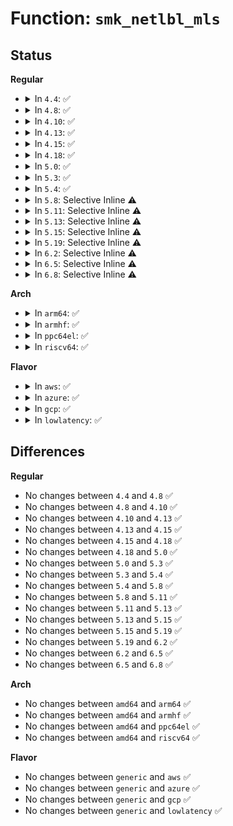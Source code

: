 # Function: <code>smk_netlbl_mls</code>

## Status
<b>Regular</b>
<ul>
<li>
<details>
<summary>In <code>4.4</code>: ✅</summary>

```c
int smk_netlbl_mls(int level, char *catset, struct netlbl_lsm_secattr *sap, int len);
```

**Collision:** Unique Global

**Inline:** No

**Transformation:** False

**Instances:**

```
In security/smack/smack_access.c (ffffffff81362ae0)
Location: security/smack/smack_access.c:494
Inline: False
Direct callers:
  - security/smack/smack_access.c:smk_import_entry
  - security/smack/smack_access.c:smk_import_entry
  - security/smack/smackfs.c:smk_preset_netlabel
```
**Symbols:**

```
ffffffff81362ae0-ffffffff81362ba9: smk_netlbl_mls (STB_GLOBAL)
```
</details>
</li>
<li>
<details>
<summary>In <code>4.8</code>: ✅</summary>

```c
int smk_netlbl_mls(int level, char *catset, struct netlbl_lsm_secattr *sap, int len);
```

**Collision:** Unique Global

**Inline:** No

**Transformation:** False

**Instances:**

```
In security/smack/smack_access.c (ffffffff81398ca0)
Location: security/smack/smack_access.c:494
Inline: False
Direct callers:
  - security/smack/smack_access.c:smk_import_entry
  - security/smack/smack_access.c:smk_import_entry
  - security/smack/smackfs.c:smk_preset_netlabel
```
**Symbols:**

```
ffffffff81398ca0-ffffffff81398d6a: smk_netlbl_mls (STB_GLOBAL)
```
</details>
</li>
<li>
<details>
<summary>In <code>4.10</code>: ✅</summary>

```c
int smk_netlbl_mls(int level, char *catset, struct netlbl_lsm_secattr *sap, int len);
```

**Collision:** Unique Global

**Inline:** No

**Transformation:** False

**Instances:**

```
In security/smack/smack_access.c (ffffffff813af880)
Location: security/smack/smack_access.c:489
Inline: False
Direct callers:
  - security/smack/smack_access.c:smk_import_entry
  - security/smack/smack_access.c:smk_import_entry
  - security/smack/smackfs.c:smk_preset_netlabel
```
**Symbols:**

```
ffffffff813af880-ffffffff813af94a: smk_netlbl_mls (STB_GLOBAL)
```
</details>
</li>
<li>
<details>
<summary>In <code>4.13</code>: ✅</summary>

```c
int smk_netlbl_mls(int level, char *catset, struct netlbl_lsm_secattr *sap, int len);
```

**Collision:** Unique Global

**Inline:** No

**Transformation:** False

**Instances:**

```
In security/smack/smack_access.c (ffffffff813c6440)
Location: security/smack/smack_access.c:489
Inline: False
Direct callers:
  - security/smack/smack_access.c:smk_import_entry
  - security/smack/smack_access.c:smk_import_entry
  - security/smack/smackfs.c:smk_preset_netlabel
```
**Symbols:**

```
ffffffff813c6440-ffffffff813c64ff: smk_netlbl_mls (STB_GLOBAL)
```
</details>
</li>
<li>
<details>
<summary>In <code>4.15</code>: ✅</summary>

```c
int smk_netlbl_mls(int level, char *catset, struct netlbl_lsm_secattr *sap, int len);
```

**Collision:** Unique Global

**Inline:** No

**Transformation:** False

**Instances:**

```
In security/smack/smack_access.c (ffffffff813ec730)
Location: security/smack/smack_access.c:489
Inline: False
Direct callers:
  - security/smack/smack_access.c:smk_import_entry
  - security/smack/smack_access.c:smk_import_entry
  - security/smack/smackfs.c:smk_preset_netlabel
```
**Symbols:**

```
ffffffff813ec730-ffffffff813ec7ef: smk_netlbl_mls (STB_GLOBAL)
```
</details>
</li>
<li>
<details>
<summary>In <code>4.18</code>: ✅</summary>

```c
int smk_netlbl_mls(int level, char *catset, struct netlbl_lsm_secattr *sap, int len);
```

**Collision:** Unique Global

**Inline:** No

**Transformation:** False

**Instances:**

```
In security/smack/smack_access.c (ffffffff8141d560)
Location: security/smack/smack_access.c:489
Inline: False
Direct callers:
  - security/smack/smack_access.c:smk_import_entry
  - security/smack/smack_access.c:smk_import_entry
  - security/smack/smackfs.c:smk_preset_netlabel
```
**Symbols:**

```
ffffffff8141d560-ffffffff8141d618: smk_netlbl_mls (STB_GLOBAL)
```
</details>
</li>
<li>
<details>
<summary>In <code>5.0</code>: ✅</summary>

```c
int smk_netlbl_mls(int level, char *catset, struct netlbl_lsm_secattr *sap, int len);
```

**Collision:** Unique Global

**Inline:** No

**Transformation:** False

**Instances:**

```
In security/smack/smack_access.c (ffffffff81439b50)
Location: security/smack/smack_access.c:489
Inline: False
Direct callers:
  - security/smack/smack_access.c:smk_import_entry
  - security/smack/smack_access.c:smk_import_entry
  - security/smack/smackfs.c:smk_preset_netlabel
```
**Symbols:**

```
ffffffff81439b50-ffffffff81439c08: smk_netlbl_mls (STB_GLOBAL)
```
</details>
</li>
<li>
<details>
<summary>In <code>5.3</code>: ✅</summary>

```c
int smk_netlbl_mls(int level, char *catset, struct netlbl_lsm_secattr *sap, int len);
```

**Collision:** Unique Global

**Inline:** No

**Transformation:** False

**Instances:**

```
In security/smack/smack_access.c (ffffffff81467700)
Location: security/smack/smack_access.c:485
Inline: False
Direct callers:
  - security/smack/smack_access.c:smk_import_entry
  - security/smack/smack_access.c:smk_import_entry
  - security/smack/smackfs.c:smk_preset_netlabel
```
**Symbols:**

```
ffffffff81467700-ffffffff814677bd: smk_netlbl_mls (STB_GLOBAL)
```
</details>
</li>
<li>
<details>
<summary>In <code>5.4</code>: ✅</summary>

```c
int smk_netlbl_mls(int level, char *catset, struct netlbl_lsm_secattr *sap, int len);
```

**Collision:** Unique Global

**Inline:** No

**Transformation:** False

**Instances:**

```
In security/smack/smack_access.c (ffffffff814814e0)
Location: security/smack/smack_access.c:485
Inline: False
Direct callers:
  - security/smack/smack_access.c:smk_import_entry
  - security/smack/smack_access.c:smk_import_entry
  - security/smack/smackfs.c:smk_preset_netlabel
```
**Symbols:**

```
ffffffff814814e0-ffffffff8148159d: smk_netlbl_mls (STB_GLOBAL)
```
</details>
</li>
<li>
<details>
<summary>In <code>5.8</code>: Selective Inline ⚠️</summary>

```c
int smk_netlbl_mls(int level, char *catset, struct netlbl_lsm_secattr *sap, int len);
```

**Collision:** Unique Global

**Inline:** Selective

**Transformation:** False

**Instances:**

```
In security/smack/smack_access.c (ffffffff814d75e0)
Location: security/smack/smack_access.c:485
Inline: True
Inline callers:
  - security/smack/smack_access.c:smk_import_entry
Direct callers:
  - security/smack/smack_access.c:smk_import_entry
  - security/smack/smackfs.c:smk_preset_netlabel
```
**Symbols:**

```
ffffffff814d7450-ffffffff814d750c: smk_netlbl_mls (STB_GLOBAL)
```
</details>
</li>
<li>
<details>
<summary>In <code>5.11</code>: Selective Inline ⚠️</summary>

```c
int smk_netlbl_mls(int level, char *catset, struct netlbl_lsm_secattr *sap, int len);
```

**Collision:** Unique Global

**Inline:** Selective

**Transformation:** False

**Instances:**

```
In security/smack/smack_access.c (ffffffff814f4a6e)
Location: security/smack/smack_access.c:485
Inline: True
Inline callers:
  - security/smack/smack_access.c:smack_populate_secattr
Direct callers:
  - security/smack/smack_access.c:smack_populate_secattr
```
**Symbols:**

```
ffffffff814f4900-ffffffff814f49bc: smk_netlbl_mls (STB_GLOBAL)
```
</details>
</li>
<li>
<details>
<summary>In <code>5.13</code>: Selective Inline ⚠️</summary>

```c
int smk_netlbl_mls(int level, char *catset, struct netlbl_lsm_secattr *sap, int len);
```

**Collision:** Unique Global

**Inline:** Selective

**Transformation:** False

**Instances:**

```
In security/smack/smack_access.c (ffffffff814fb9e0)
Location: security/smack/smack_access.c:485
Inline: True
Inline callers:
  - security/smack/smack_access.c:smack_populate_secattr
Direct callers:
  - security/smack/smack_access.c:smack_populate_secattr
```
**Symbols:**

```
ffffffff814fb870-ffffffff814fb92c: smk_netlbl_mls (STB_GLOBAL)
```
</details>
</li>
<li>
<details>
<summary>In <code>5.15</code>: Selective Inline ⚠️</summary>

```c
int smk_netlbl_mls(int level, char *catset, struct netlbl_lsm_secattr *sap, int len);
```

**Collision:** Unique Global

**Inline:** Selective

**Transformation:** False

**Instances:**

```
In security/smack/smack_access.c (ffffffff81556650)
Location: security/smack/smack_access.c:487
Inline: True
Inline callers:
  - security/smack/smack_access.c:smack_populate_secattr
Direct callers:
  - security/smack/smack_access.c:smack_populate_secattr
```
**Symbols:**

```
ffffffff815564e0-ffffffff8155659c: smk_netlbl_mls (STB_GLOBAL)
```
</details>
</li>
<li>
<details>
<summary>In <code>5.19</code>: Selective Inline ⚠️</summary>

```c
int smk_netlbl_mls(int level, char *catset, struct netlbl_lsm_secattr *sap, int len);
```

**Collision:** Unique Global

**Inline:** Selective

**Transformation:** False

**Instances:**

```
In security/smack/smack_access.c (ffffffff815f0a2c)
Location: security/smack/smack_access.c:487
Inline: True
Inline callers:
  - security/smack/smack_access.c:smack_populate_secattr
Direct callers:
  - security/smack/smack_access.c:smack_populate_secattr
```
**Symbols:**

```
ffffffff815f08b0-ffffffff815f0978: smk_netlbl_mls (STB_GLOBAL)
```
</details>
</li>
<li>
<details>
<summary>In <code>6.2</code>: Selective Inline ⚠️</summary>

```c
int smk_netlbl_mls(int level, char *catset, struct netlbl_lsm_secattr *sap, int len);
```

**Collision:** Unique Global

**Inline:** Selective

**Transformation:** False

**Instances:**

```
In security/smack/smack_access.c (ffffffff816a0e5c)
Location: security/smack/smack_access.c:484
Inline: True
Inline callers:
  - security/smack/smack_access.c:smack_populate_secattr
Direct callers:
  - security/smack/smack_access.c:smack_populate_secattr
```
**Symbols:**

```
ffffffff816a0cd0-ffffffff816a0d98: smk_netlbl_mls (STB_GLOBAL)
```
</details>
</li>
<li>
<details>
<summary>In <code>6.5</code>: Selective Inline ⚠️</summary>

```c
int smk_netlbl_mls(int level, char *catset, struct netlbl_lsm_secattr *sap, int len);
```

**Collision:** Unique Global

**Inline:** Selective

**Transformation:** False

**Instances:**

```
In security/smack/smack_access.c (ffffffff816d979c)
Location: security/smack/smack_access.c:484
Inline: True
Inline callers:
  - security/smack/smack_access.c:smack_populate_secattr
Direct callers:
  - security/smack/smack_access.c:smack_populate_secattr
```
**Symbols:**

```
ffffffff816d9610-ffffffff816d96db: smk_netlbl_mls (STB_GLOBAL)
```
</details>
</li>
<li>
<details>
<summary>In <code>6.8</code>: Selective Inline ⚠️</summary>

```c
int smk_netlbl_mls(int level, char *catset, struct netlbl_lsm_secattr *sap, int len);
```

**Collision:** Unique Global

**Inline:** Selective

**Transformation:** False

**Instances:**

```
In security/smack/smack_access.c (ffffffff81716217)
Location: security/smack/smack_access.c:484
Inline: True
Inline callers:
  - security/smack/smack_access.c:smack_populate_secattr
Direct callers:
  - security/smack/smack_access.c:smack_populate_secattr
```
**Symbols:**

```
ffffffff81716070-ffffffff8171613b: smk_netlbl_mls (STB_GLOBAL)
```
</details>
</li>
</ul>
<b>Arch</b>
<ul>
<li>
<details>
<summary>In <code>arm64</code>: ✅</summary>

```c
int smk_netlbl_mls(int level, char *catset, struct netlbl_lsm_secattr *sap, int len);
```

**Collision:** Unique Global

**Inline:** No

**Transformation:** False

**Instances:**

```
In security/smack/smack_access.c (ffff800010572e40)
Location: security/smack/smack_access.c:485
Inline: False
Direct callers:
  - security/smack/smack_access.c:smk_import_entry
  - security/smack/smack_access.c:smk_import_entry
  - security/smack/smackfs.c:smk_preset_netlabel
```
**Symbols:**

```
ffff800010572e40-ffff800010572f44: smk_netlbl_mls (STB_GLOBAL)
```
</details>
</li>
<li>
<details>
<summary>In <code>armhf</code>: ✅</summary>

```c
int smk_netlbl_mls(int level, char *catset, struct netlbl_lsm_secattr *sap, int len);
```

**Collision:** Unique Global

**Inline:** No

**Transformation:** False

**Instances:**

```
In security/smack/smack_access.c (c0726010)
Location: security/smack/smack_access.c:485
Inline: False
Direct callers:
  - security/smack/smack_access.c:smk_import_entry
  - security/smack/smack_access.c:smk_import_entry
  - security/smack/smackfs.c:smk_preset_netlabel
```
**Symbols:**

```
c0726010-c07260ec: smk_netlbl_mls (STB_GLOBAL)
```
</details>
</li>
<li>
<details>
<summary>In <code>ppc64el</code>: ✅</summary>

```c
int smk_netlbl_mls(int level, char *catset, struct netlbl_lsm_secattr *sap, int len);
```

**Collision:** Unique Global

**Inline:** No

**Transformation:** False

**Instances:**

```
In security/smack/smack_access.c (c0000000006dafd0)
Location: security/smack/smack_access.c:485
Inline: False
Direct callers:
  - security/smack/smack_access.c:smk_import_entry
  - security/smack/smack_access.c:smk_import_entry
  - security/smack/smackfs.c:smk_preset_netlabel
```
**Symbols:**

```
c0000000006dafd0-c0000000006db14c: smk_netlbl_mls (STB_GLOBAL)
```
</details>
</li>
<li>
<details>
<summary>In <code>riscv64</code>: ✅</summary>

```c
int smk_netlbl_mls(int level, char *catset, struct netlbl_lsm_secattr *sap, int len);
```

**Collision:** Unique Global

**Inline:** No

**Transformation:** False

**Instances:**

```
In security/smack/smack_access.c (ffffffe0003c63b0)
Location: security/smack/smack_access.c:485
Inline: False
Direct callers:
  - security/smack/smack_access.c:smk_import_entry
  - security/smack/smack_access.c:smk_import_entry
  - security/smack/smackfs.c:smk_preset_netlabel
```
**Symbols:**

```
ffffffe0003c63b0-ffffffe0003c6478: smk_netlbl_mls (STB_GLOBAL)
```
</details>
</li>
</ul>
<b>Flavor</b>
<ul>
<li>
<details>
<summary>In <code>aws</code>: ✅</summary>

```c
int smk_netlbl_mls(int level, char *catset, struct netlbl_lsm_secattr *sap, int len);
```

**Collision:** Unique Global

**Inline:** No

**Transformation:** False

**Instances:**

```
In security/smack/smack_access.c (ffffffff81479ac0)
Location: security/smack/smack_access.c:485
Inline: False
Direct callers:
  - security/smack/smack_access.c:smk_import_entry
  - security/smack/smack_access.c:smk_import_entry
  - security/smack/smackfs.c:smk_preset_netlabel
```
**Symbols:**

```
ffffffff81479ac0-ffffffff81479b7d: smk_netlbl_mls (STB_GLOBAL)
```
</details>
</li>
<li>
<details>
<summary>In <code>azure</code>: ✅</summary>

```c
int smk_netlbl_mls(int level, char *catset, struct netlbl_lsm_secattr *sap, int len);
```

**Collision:** Unique Global

**Inline:** No

**Transformation:** False

**Instances:**

```
In security/smack/smack_access.c (ffffffff8146a4e0)
Location: security/smack/smack_access.c:485
Inline: False
Direct callers:
  - security/smack/smack_access.c:smk_import_entry
  - security/smack/smack_access.c:smk_import_entry
  - security/smack/smackfs.c:smk_preset_netlabel
```
**Symbols:**

```
ffffffff8146a4e0-ffffffff8146a59d: smk_netlbl_mls (STB_GLOBAL)
```
</details>
</li>
<li>
<details>
<summary>In <code>gcp</code>: ✅</summary>

```c
int smk_netlbl_mls(int level, char *catset, struct netlbl_lsm_secattr *sap, int len);
```

**Collision:** Unique Global

**Inline:** No

**Transformation:** False

**Instances:**

```
In security/smack/smack_access.c (ffffffff81475b60)
Location: security/smack/smack_access.c:485
Inline: False
Direct callers:
  - security/smack/smack_access.c:smk_import_entry
  - security/smack/smack_access.c:smk_import_entry
  - security/smack/smackfs.c:smk_preset_netlabel
```
**Symbols:**

```
ffffffff81475b60-ffffffff81475c1d: smk_netlbl_mls (STB_GLOBAL)
```
</details>
</li>
<li>
<details>
<summary>In <code>lowlatency</code>: ✅</summary>

```c
int smk_netlbl_mls(int level, char *catset, struct netlbl_lsm_secattr *sap, int len);
```

**Collision:** Unique Global

**Inline:** No

**Transformation:** False

**Instances:**

```
In security/smack/smack_access.c (ffffffff8148d5b0)
Location: security/smack/smack_access.c:485
Inline: False
Direct callers:
  - security/smack/smack_access.c:smk_import_entry
  - security/smack/smack_access.c:smk_import_entry
  - security/smack/smackfs.c:smk_preset_netlabel
```
**Symbols:**

```
ffffffff8148d5b0-ffffffff8148d66d: smk_netlbl_mls (STB_GLOBAL)
```
</details>
</li>
</ul>

## Differences
<b>Regular</b>
<ul>
<li>
No changes between <code>4.4</code> and <code>4.8</code> ✅
</li>
<li>
No changes between <code>4.8</code> and <code>4.10</code> ✅
</li>
<li>
No changes between <code>4.10</code> and <code>4.13</code> ✅
</li>
<li>
No changes between <code>4.13</code> and <code>4.15</code> ✅
</li>
<li>
No changes between <code>4.15</code> and <code>4.18</code> ✅
</li>
<li>
No changes between <code>4.18</code> and <code>5.0</code> ✅
</li>
<li>
No changes between <code>5.0</code> and <code>5.3</code> ✅
</li>
<li>
No changes between <code>5.3</code> and <code>5.4</code> ✅
</li>
<li>
No changes between <code>5.4</code> and <code>5.8</code> ✅
</li>
<li>
No changes between <code>5.8</code> and <code>5.11</code> ✅
</li>
<li>
No changes between <code>5.11</code> and <code>5.13</code> ✅
</li>
<li>
No changes between <code>5.13</code> and <code>5.15</code> ✅
</li>
<li>
No changes between <code>5.15</code> and <code>5.19</code> ✅
</li>
<li>
No changes between <code>5.19</code> and <code>6.2</code> ✅
</li>
<li>
No changes between <code>6.2</code> and <code>6.5</code> ✅
</li>
<li>
No changes between <code>6.5</code> and <code>6.8</code> ✅
</li>
</ul>
<b>Arch</b>
<ul>
<li>
No changes between <code>amd64</code> and <code>arm64</code> ✅
</li>
<li>
No changes between <code>amd64</code> and <code>armhf</code> ✅
</li>
<li>
No changes between <code>amd64</code> and <code>ppc64el</code> ✅
</li>
<li>
No changes between <code>amd64</code> and <code>riscv64</code> ✅
</li>
</ul>
<b>Flavor</b>
<ul>
<li>
No changes between <code>generic</code> and <code>aws</code> ✅
</li>
<li>
No changes between <code>generic</code> and <code>azure</code> ✅
</li>
<li>
No changes between <code>generic</code> and <code>gcp</code> ✅
</li>
<li>
No changes between <code>generic</code> and <code>lowlatency</code> ✅
</li>
</ul>
